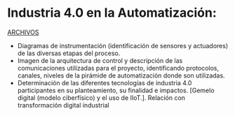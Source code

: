# Industria 4.0 en la Automatización:

[ARCHIVOS](https://drive.google.com/drive/folders/1YUnDwA5JcfBu2bErReBwxCYy-bW00Ioa?usp=sharing)

* Diagramas de instrumentación (identificación de sensores y actuadores) de las diversas etapas del proceso.
* Imagen de la arquitectura de control y descripción de las comunicaciones utilizadas para el proyecto,
identificando protocolos, canales, niveles de la pirámide de automatización donde son utilizadas.
* Determinación de las diferentes tecnologías de industria 4.0 participantes en su planteamiento, su finalidad e impactos. [Gemelo digital (modelo ciberfísico) y el uso de IIoT.]. Relación con transformación digital industrial
